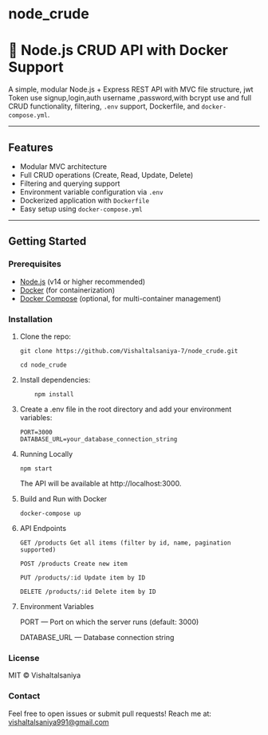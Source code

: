 # node_crude

# 🧩 Node.js CRUD API with Docker Support

A simple, modular Node.js + Express REST API with MVC file structure, jwt Token use signup,login,auth username ,password,with bcrypt use and full CRUD functionality, filtering, `.env` support, Dockerfile, and `docker-compose.yml`.

---

## Features

- Modular MVC architecture
- Full CRUD operations (Create, Read, Update, Delete)
- Filtering and querying support
- Environment variable configuration via `.env`
- Dockerized application with `Dockerfile`
- Easy setup using `docker-compose.yml`

---

## Getting Started

### Prerequisites

- [Node.js](https://nodejs.org/) (v14 or higher recommended)
- [Docker](https://www.docker.com/get-started) (for containerization)
- [Docker Compose](https://docs.docker.com/compose/install/) (optional, for multi-container management)

### Installation

1.  Clone the repo:

        git clone https://github.com/Vishaltalsaniya-7/node_crude.git

        cd node_crude

2.  Install dependencies:

            npm install

3.  Create a .env file in the root directory and add your environment variables:

        PORT=3000
        DATABASE_URL=your_database_connection_string

4.  Running Locally

        npm start

    The API will be available at http://localhost:3000.

5.  Build and Run with Docker

        docker-compose up

6.  API Endpoints

        GET /products Get all items (filter by id, name, pagination supported)

        POST /products Create new item

        PUT /products/:id Update item by ID

        DELETE /products/:id Delete item by ID

7.  Environment Variables

    PORT — Port on which the server runs (default: 3000)

    DATABASE_URL — Database connection string

### License

MIT © Vishaltalsaniya

### Contact

Feel free to open issues or submit pull requests!
Reach me at: vishaltalsaniya991@gmail.com
